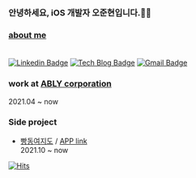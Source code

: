 
### 안녕하세요, iOS 개발자 오준현입니다.🙋‍♂️

  ### [about me](https://5thanniversary.notion.site/iOS-f47c9b48583e4747adbdd7d78fed7cb5) <br/><br/>
  [![Linkedin Badge](https://img.shields.io/badge/-LinkedIn-blue?style=flat-square&logo=Linkedin&logoColor=white&link=https://bit.ly/3toNTSG)](https://bit.ly/3toNTSG) [![Tech Blog Badge](http://img.shields.io/badge/-Tech%20blog-black?style=flat-square&logo=github&link=https://blog.5anniversary.dev/)](https://blog.5anniversary.dev/) [![Gmail Badge](https://img.shields.io/badge/Gmail-d14836?style=flat-square&logo=Gmail&logoColor=white&link=mailto:oh.junhyeon95@gmail.com)](mailto:oh.junhyeon95@gmail.com)
  
### work at [ABLY corporation](https://a-bly.com)
   2021.04 ~ now
  
### Side project
- [빵동여지도](https://github.com/bbangmap) / [APP link](https://bbangmap.page.link/UdTB) <br/>
  2021.10 ~ now
  
[![Hits](https://hits.seeyoufarm.com/api/count/incr/badge.svg?url=https%3A%2F%2Fgithub.com%2F5anniversary%2Fhit-counter)](https://hits.seeyoufarm.com)
